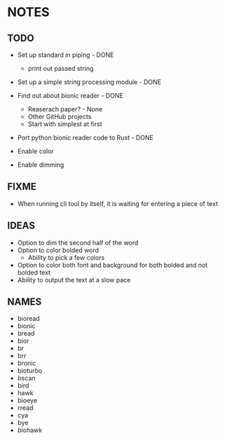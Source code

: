 # NOTES

## TODO

- Set up standard in piping - DONE

  - print out passed string

- Set up a simple string processing module - DONE

- Find out about bionic reader - DONE

  - Reaserach paper? - None
  - Other GitHub projects
  - Start with simplest at first

- Port python bionic reader code to Rust - DONE

- Enable color

- Enable dimming

## FIXME

- When running cli tool by itself, it is waiting for entering a piece of text

## IDEAS

- Option to dim the second half of the word
- Option to color bolded word
  - Ability to pick a few colors
- Option to color both font and background for both bolded and not bolded text
- Ability to output the text at a slow pace

## NAMES

- bioread
- bionic
- bread
- bior
- br
- brr
- bronic
- bioturbo
- bscan
- bird
- hawk
- bioeye
- rread
- cya
- bye
- biohawk
